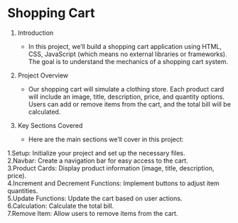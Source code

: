 # Shopping Cart

1. Introduction
    - In this project, we’ll build a shopping cart application using HTML, CSS, JavaScript (which means no external libraries or frameworks). The goal is to understand the mechanics of a shopping cart system.
  

2. Project Overview

   - Our shopping cart will simulate a clothing store. Each product card will include an image, title, description, price, and quantity options. Users can add or remove items from the cart, and the total bill will be calculated.

3. Key Sections Covered
   - Here are the main sections we’ll cover in this project:

1.Setup: Initialize your project and set up the necessary files.<br>
2.Navbar: Create a navigation bar for easy access to the cart.<br>
3.Product Cards: Display product information (image, title, description, price).<br>
4.Increment and Decrement Functions: Implement buttons to adjust item quantities.<br>
5.Update Functions: Update the cart based on user actions.<br>
6.Calculation: Calculate the total bill.<br>
7.Remove Item: Allow users to remove items from the cart.<br>



